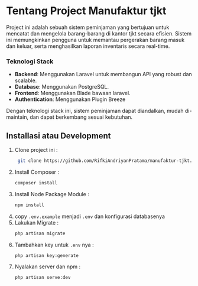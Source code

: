 # Tentang Project Manufaktur tjkt

Project ini adalah sebuah sistem peminjaman yang bertujuan untuk mencatat dan mengelola barang-barang di kantor tjkt secara efisien. Sistem ini memungkinkan pengguna untuk memantau pergerakan barang masuk dan keluar, serta menghasilkan laporan inventaris secara real-time.

### Teknologi Stack

- **Backend**: Menggunakan Laravel untuk membangun API yang robust dan scalable.
- **Database**: Menggunakan PostgreSQL.
- **Frontend**: Menggunakan Blade bawaan laravel.
- **Authentication**: Menggunakan Plugin Breeze

Dengan teknologi stack ini, sistem peminjaman dapat diandalkan, mudah di-maintain, dan dapat berkembang sesuai kebutuhan.

## Installasi atau Development

1. Clone project ini :
   ``` bash
    git clone https://github.com/RifkiAndriyanPratama/manufaktur-tjkt.git
    ```
2. Install Composer :
   ``` bash
   composer install
   ```
3. Install Node Package Module :
   ``` bash
   npm install
   ```
4. copy `.env.example` menjadi `.env` dan konfigurasi databasenya
5. Lakukan Migrate :
   ``` bash
   php artisan migrate
   ```
6. Tambahkan key untuk `.env` nya :
    ``` bash
    php artisan key:generate
    ```
7. Nyalakan server dan npm :
    ``` bash
    php artisan serve:dev
    ```
